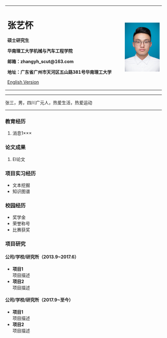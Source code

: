 <div>
<table border="0">
  <tr>
    <td width="75%">
      <h1>张艺怀</h1>
      <p><b>硕士研究生</b></p>
      <p><b>华南理工大学机械与汽车工程学院</b></p>
      <p><b>邮箱：zhangyh_scut@163.com</b></p>
      <p><b>地址：广东省广州市天河区五山路381号华南理工大学</b></p>
      <p><a href="/index-en.html">English Version</a></p>
    </td>
    <td width="25%">
      <img src="/yhzhang.jpg" width="100%">
    </td>
  </tr>
</table>
</div>

---

张三，男，四川广元人，热爱生活，热爱运动

---

### 教育经历
1. 消息1×××

### 论文成果
1. EI论文

### 项目实习经历
- 文本挖掘
- 知识图谱

### 校园经历
- 奖学金
- 荣誉称号
- 比赛获奖

### 项目研究
#### 公司/学校/研究所（2013.9~2017.6）
- **项目1**  
项目描述
- **项目2**  
项目描述

#### 公司/学校/研究所（2017.9~至今）
- **项目1**  
项目描述
- **项目2**  
项目描述
